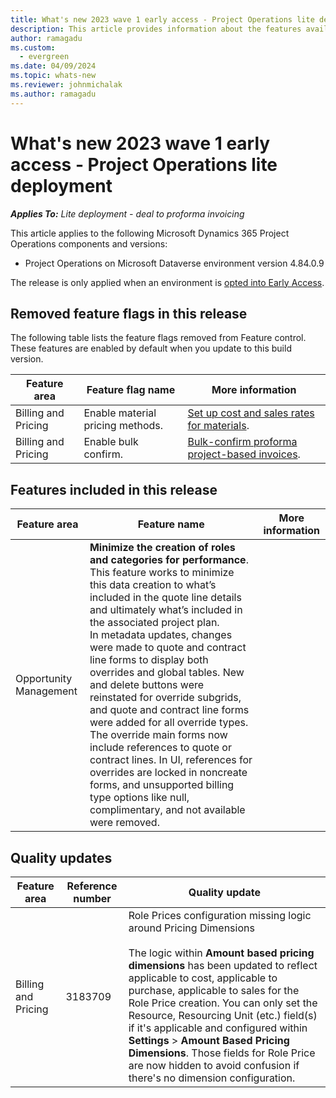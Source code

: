```yaml
---
title: What's new 2023 wave 1 early access - Project Operations lite deployment
description: This article provides information about the features available in the 2023 wave 1 early access release of Project Operations lite deployment.
author: ramagadu
ms.custom:
  - evergreen
ms.date: 04/09/2024
ms.topic: whats-new
ms.reviewer: johnmichalak
ms.author: ramagadu
---
```


# What's new 2023 wave 1 early access - Project Operations lite deployment

_**Applies To:** Lite deployment - deal to proforma invoicing_

This article applies to the following Microsoft Dynamics 365 Project Operations components and versions:

- Project Operations on Microsoft Dataverse environment version 4.84.0.9

The release is only applied when an environment is [opted into Early Access](/power-platform/admin/opt-in-early-access-updates#how-to-enable-early-access-updates).

## Removed feature flags in this release

The following table lists the feature flags removed from Feature control. These features are enabled by default when you update to this build version.

| Feature area | Feature flag name | More information |
| --- | --- | --- |
|Billing and Pricing|Enable material pricing methods.|[Set up cost and sales rates for materials](/dynamics365/project-operations/pricing-costing/set-up-cost-sales-rates-materials).|
|Billing and Pricing|Enable bulk confirm.|[Bulk-confirm proforma project-based invoices](/dynamics365/project-operations/proforma-invoicing/bulk-confirm-project-invoices).|

## Features included in this release

| Feature area | Feature name | More information |
| --- | --- | --- |
|Opportunity Management|**Minimize the creation of roles and categories for performance**. </br>This feature works to minimize this data creation to what’s included in the quote line details and ultimately what’s included in the associated project plan. </br>In metadata updates, changes were made to quote and contract line forms to display both overrides and global tables. New and delete buttons were reinstated for override subgrids, and quote and contract line forms were added for all override types. The override main forms now include references to quote or contract lines. In UI, references for overrides are locked in noncreate forms, and unsupported billing type options like null, complimentary, and not available were removed. ||

## Quality updates

| Feature area | Reference number | Quality update |
| --- | --- | --- |
|Billing and Pricing|3183709|Role Prices configuration missing logic around Pricing Dimensions </br></br>The logic within **Amount based pricing dimensions** has been updated to reflect applicable to cost, applicable to purchase, applicable to sales for the Role Price creation. You can only set the Resource, Resourcing Unit (etc.) field(s) if it's applicable and configured within **Settings** > **Amount Based Pricing Dimensions**. Those fields for Role Price are now hidden to avoid confusion if there's no dimension configuration.|

